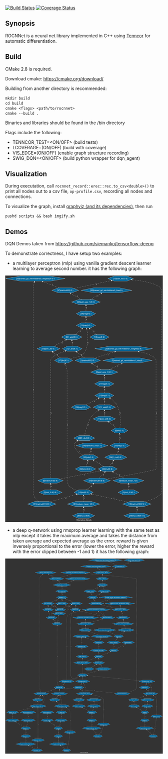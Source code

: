 [![Build Status](https://travis-ci.org/mingkaic/rocnnet.svg?branch=master)](https://travis-ci.org/mingkaic/rocnnet)
[![Coverage Status](https://coveralls.io/repos/github/mingkaic/rocnnet/badge.svg?branch=master)](https://coveralls.io/github/mingkaic/rocnnet?branch=master)

## Synopsis

ROCNNet is a neural net library implemented in C++ using [Tenncor](https://github.com/mingkaic/rocnnet/blob/master/tenncor/README.md) for automatic differentiation.

## Build

CMake 2.8 is required.

Download cmake: https://cmake.org/download/

Building from another directory is recommended:

	mkdir build 
	cd build
	cmake <flags> <path/to/rocnnet>
	cmake --build .

Binaries and libraries should be found in the /bin directory

Flags include the following:

- TENNCOR_TEST=<ON/OFF> (build tests)
- LCOVERAGE=(ON/OFF) (build with coverage)
- VIS_EDGE=(ON/OFF) (enable graph structure recording)
- SWIG_DQN=<ON/OFF> (build python wrapper for dqn_agent)

## Visualization

During executation, call `rocnnet_record::erec::rec.to_csv<double>()` to print all nodes out to a csv file, `op-profile.csv`,
recording all nodes and connections.

To visualize the graph, install [graphviz (and its dependencies)](https://pygraphviz.github.io/documentation/pygraphviz-1.3rc1/install.html),
then run 

	pushd scripts && bash imgify.sh
	
## Demos

DQN Demos taken from https://github.com/siemanko/tensorflow-deepq

To demonstrate correctness, I have setup two examples:

- a multilayer perceptron (mlp) using vanilla gradient descent learner learning to average second number.
it has the following graph:

![alt tag](https://github.com/mingkaic/rocnnet/blob/master/imgs/gd_graph.png)

- a deep q-network using rmsprop learner learning with the same test as mlp except it takes the maximum average and takes the distance 
from taken average and expected average as the error. reward is given inversely proportional to the error (lower the error, 
higher the reward with the error clipped between -1 and 1)
it has the following graph:

![alt tag](https://github.com/mingkaic/rocnnet/blob/master/imgs/dqn_graph.png)

